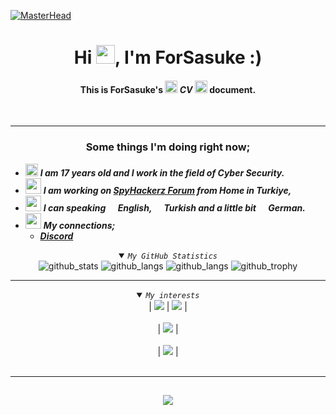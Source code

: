 <a href="https://futuree.netlify.app/en" target="_blank"><img src="https://64.media.tumblr.com/ab557353cc0b4b8da849afa0b66efa9e/c5a9256dae9735e5-97/s2048x3072/8ba39e0445273fa7088875191c78d6c99146fa40.gif" alt="MasterHead" style="max-width: 100%;"></a>
 

# <h1 align="center">Hi <img width="30px" height="30px" src="https://github.githubassets.com/images/icons/emoji/unicode/1f44b.png">, I'm ForSasuke :)</h1>


#### <p align="center">This is <b>ForSasuke's</b> <img width="20px" height="20px" src="https://em-content.zobj.net/thumbs/72/apple/354/beaming-face-with-smiling-eyes_1f601.png"> <i>CV</i> <img width="20px" height="20px" src="https://em-content.zobj.net/thumbs/72/apple/354/beaming-face-with-smiling-eyes_1f601.png"> document.</p><br>

___________________________________________________________________
### <div align="center">Some things I'm doing right now;</div>
 
 
   - <img src="https://tryhackme.com/img/favicon.png" width="20px" height="20px"> ***I am 17 years old and I work in the field of Cyber Security.***
   - <img src="https://2.bp.blogspot.com/-TOVpqSoKtjE/XOVrCdgruYI/AAAAAAAAAEs/jjCJT3z1n74km97LT2ZbvkmpO4fvDtmUgCLcBGAs/s1600/a.png" width="25px" height="25px"> ***I am working on [SpyHackerz Forum](http://spyhackerz.org/forum/) from Home in Turkiye,***
   - <img src="https://github.githubassets.com/images/icons/emoji/unicode/1f320.png?v8" width="25px" height="25px"> ***I can speaking <img src="https://futuree.netlify.app/resimler/en-flag.svg" width="16" height="11">English, <img src="https://futuree.netlify.app/resimler/tr-flag.svg" width="16" height="11">Turkish and a little bit <img src="https://futuree.netlify.app/resimler/de_flag.png" width="16" height="10">German.***
   - <img src="https://play-lh.googleusercontent.com/0oO5sAneb9lJP6l8c6DH4aj6f85qNpplQVHmPmbbBxAukDnlO7DarDW0b-kEIHa8SQ=w240-h480-rw" width="25px" height="25px"> ***My connections;***
     - <a href="https://discord.gg/Xe8WjzE74b" target="_blank"> ***Discord***</a>
   
  
  <details align="center" open>
  <summary><code><i>My GitHub Statistics</i></code></summary>
  
  <picture>
    <source alt="github_stats" media="(prefers-color-scheme: dark)" srcset="https://github-readme-stats.vercel.app/api?username=ForSasuke&show_icons=true&count_private=true&theme=react&bg_color=0D1117&hide_border=true&custom_title=ForSasuke's Statistics">
    <img alt="github_stats" src="https://github-readme-stats.vercel.app/api?username=ForSasuke&bg_color=30,e96443,904e95&title_color=fff&text_color=fff&count_private=true&custom_title=.&icon_color=79ff97&show_icons=true">
  </picture>
  
  <picture>
    <source alt="github_streak_stats" media="(prefers-color-scheme: dark)" srcset="https://github-readme-streak-stats.herokuapp.com/?user=ForSasuke&theme=react&background=0D1117&count_private=true&hide_border=true">
    <img alt="github_langs" src="https://github-readme-streak-stats.herokuapp.com/?user=ForSasuke&theme=github-light&count_private=true&hide_border=true">
  </picture>
  
  <picture>
    <source alt="github_stats" media="(prefers-color-scheme: dark)" srcset="https://github-readme-stats.vercel.app/api/top-langs/?username=ForSasuke&layout=compact&theme=react&count_private=true&hide_border=true&bg_color=0D1117">
    <img alt="github_langs" src="https://github-readme-stats.vercel.app/api/top-langs/?username=ForSasuke&layout=compact&theme=github-light&count_private=true&hide_border=true">
  </picture>
  
  <picture>
    <source alt="github_trophy" media="(prefers-color-scheme: dark)" srcset="https://github-profile-trophy.vercel.app/?username=ForSasuke&theme=dark_lover&count_private=true&rank=-?,-C">
    <img alt="github_trophy" src="https://github-profile-trophy.vercel.app/?username=ForSasuke&theme=light&count_private=true&rank=-?,-C">
  </picture>

<!--<a style="display:none;" href="https://activity-graph.herokuapp.com/graph?username=Huseyin-Cinar&theme=dracula"><img src="https://activity-graph.herokuapp.com/graph?username=Huseyin-Cinar&theme=react&bg_color=0D1117&bg_color=0D1117"></a>-->
</details>
  
<hr>

<details align="center" open>
  <summary><code><i>My interests</i></code></summary>
  <div dir="auto">
    | <code><img src="https://img.shields.io/badge/JavaScript-F7DF1E?style=for-the-badge&amp;logo=javascript&amp;logoColor=white" style="max-width: 100%;"></code> | <code><img src="https://img.shields.io/badge/Python-239120?style=for-the-badge&amp;logo=python&amp;logoColor=white" style="max-width: 100%;"></code> | 
    <br><br>
   | <code><img src="https://img.shields.io/badge/Node.js-43853D?style=for-the-badge&amp;logo=node.js&amp;logoColor=white" style="max-width: 100%;"></code> |
    <br><br>
   | <code><img src="https://img.shields.io/badge/Git-F05032?style=for-the-badge&amp;logo=git&amp;logoColor=white" style="max-width: 100%;"></code> |
    <br><br>
        
  </div>
</details>
<hr>

##  <div align="center"><img src="https://readme-typing-svg.herokuapp.com/?lines=Welcome+to+my+github+profile"></div>
